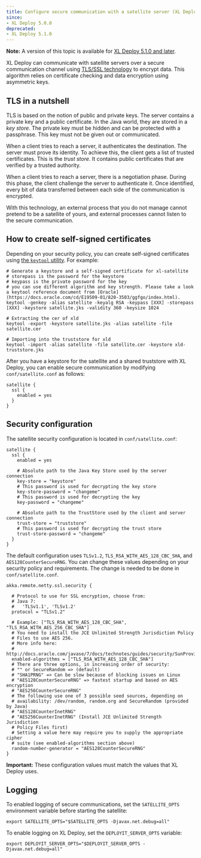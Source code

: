 ```yaml
---
title: Configure secure communication with a satellite server (XL Deploy 5.0.0)
since:
- XL Deploy 5.0.0
deprecated:
- XL Deploy 5.1.0
---
```


**Note:** A version of this topic is available for [XL Deploy 5.1.0 and later](/xl-deploy/how-to/configure-secure-communication-with-a-satellite.html).

XL Deploy can communicate with satellite servers over a secure communication channel using [TLS/SSL technology](http://en.wikipedia.org/wiki/Transport_Layer_Security) to encrypt data. This algorithm relies on certificate checking and data encryption using asymmetric keys.

## TLS in a nutshell

TLS is based on the notion of public and private keys. The server contains a private key and a public certificate. In the Java world, they are stored in a *key store*. The private key must be hidden and can be protected with a passphrase. This key must not be given out or communicated.

When a client tries to reach a server, it authenticates the destination. The server must prove its identity. To achieve this, the client gets a list of trusted certificates. This is the *trust store*. It contains public certificates that are verified by a trusted authority.

When a client tries to reach a server, there is a negotiation phase. During this phase, the client challenge the server to authenticate it. Once identified, every bit of data transferred between each side of the communication is encrypted.

With this technology, an external process that you do not manage cannot pretend to be a satellite of yours, and external processes cannot listen to the secure communication.

## How to create self-signed certificates

Depending on your security policy, you can create self-signed certificates using [the `keytool` utility](http://docs.oracle.com/javase/7/docs/technotes/tools/windows/keytool.html). For example:

    # Generate a keystore and a self-signed certificate for xl-satellite
    # storepass is the password for the keystore
    # keypass is the private password for the key
    # you can use different algorithm and key strength. Please take a look a keytool reference document from [Oracle](https://docs.oracle.com/cd/E19509-01/820-3503/ggfgo/index.html).
    keytool -genkey -alias satellite -keyalg RSA -keypass [XXX] -storepass [XXX] -keystore satellite.jks -validity 360 -keysize 1024

    # Extracting the cer of xld
    keytool -export -keystore satellite.jks -alias satellite -file satellite.cer

    # Importing into the truststore for xld
    keytool -import -alias satellite -file satellite.cer -keystore xld-truststore.jks

After you have a keystore for the satellite and a shared truststore with XL Deploy, you can enable secure communication by modifying `conf/satellite.conf` as follows:

    satellite {
      ssl {
        enabled = yes
      }
    }

## Security configuration

The satellite security configuration is located in `conf/satellite.conf`:

    satellite {
      ssl {
        enabled = yes

        # Absolute path to the Java Key Store used by the server connection
        key-store = "keystore"
        # This password is used for decrypting the key store
        key-store-password = "changeme"
        # This password is used for decrypting the key
        key-password = "changeme"

        # Absolute path to the TrustStore used by the client and server connection
        trust-store = "truststore"
        # This password is used for decrypting the trust store
        trust-store-password = "changeme"
      }
    }

The default configuration uses `TLSv1.2`, `TLS_RSA_WITH_AES_128_CBC_SHA`, and `AES128CounterSecureRNG`. You can change these values depending on your security policy and requirements. The change is needed to be done in `conf/satellite.conf`.

    akka.remote.netty.ssl.security {

      # Protocol to use for SSL encryption, choose from:
      # Java 7:
      #   'TLSv1.1', 'TLSv1.2'
      protocol = "TLSv1.2"

      # Example: ["TLS_RSA_WITH_AES_128_CBC_SHA", "TLS_RSA_WITH_AES_256_CBC_SHA"]
      # You need to install the JCE Unlimited Strength Jurisdiction Policy
      # Files to use AES 256.
      # More info here:
      # http://docs.oracle.com/javase/7/docs/technotes/guides/security/SunProviders.html#SunJCEP
      enabled-algorithms = ["TLS_RSA_WITH_AES_128_CBC_SHA"]
      # There are three options, in increasing order of security:
      # "" or SecureRandom => (default)
      # "SHA1PRNG" => Can be slow because of blocking issues on Linux
      # "AES128CounterSecureRNG" => fastest startup and based on AES encryption
      # "AES256CounterSecureRNG"
      # The following use one of 3 possible seed sources, depending on
      # availability: /dev/random, random.org and SecureRandom (provided by Java)
      # "AES128CounterInetRNG"
      # "AES256CounterInetRNG" (Install JCE Unlimited Strength Jurisdiction
      # Policy Files first)
      # Setting a value here may require you to supply the appropriate cipher
      # suite (see enabled-algorithms section above)
      random-number-generator = "AES128CounterSecureRNG"
    }

**Important:** These configuration values must match the values that XL Deploy uses.

## Logging

To enabled logging of secure communications, set the `SATELLITE_OPTS` environment variable before starting the satellite:

    export SATELLITE_OPTS="$SATELLITE_OPTS -Djavax.net.debug=all"

To enable logging on XL Deploy, set the `DEPLOYIT_SERVER_OPTS` variable:

    export DEPLOYIT_SERVER_OPTS="$DEPLOYIT_SERVER_OPTS -Djavax.net.debug=all"
